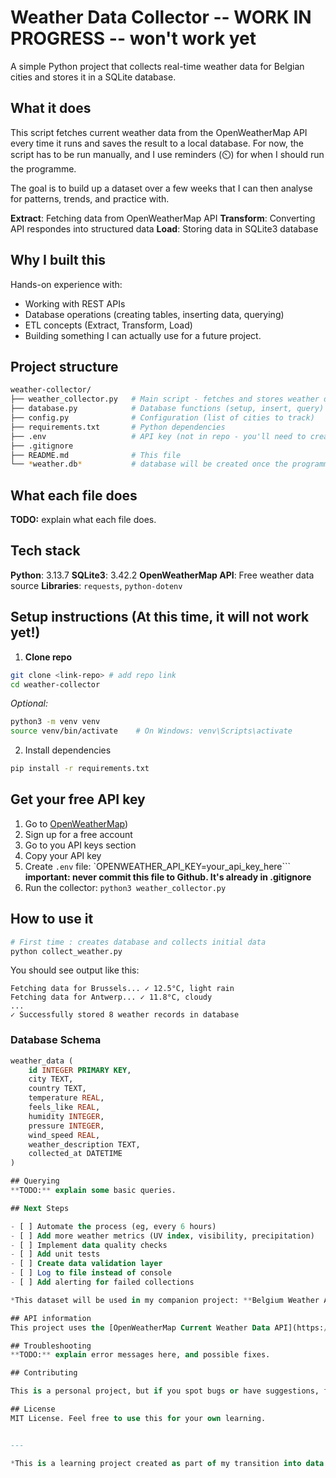 # Weather Data Collector -- WORK IN PROGRESS -- won't work yet

A simple Python project that collects real-time weather data for Belgian cities and stores it in a SQLite database.

## What it does

This script fetches current weather data from the OpenWeatherMap API every time it runs and saves the result to a local database. For now, the script has to be run manually, and I use reminders (⏲️) for when I should run the programme.

The goal is to build up a dataset over a few weeks that I can then analyse for patterns, trends, and practice with.

**Extract**: Fetching data from OpenWeatherMap API
**Transform**: Converting API respondes into structured data
**Load**: Storing data in SQLite3 database 

## Why I built this

Hands-on experience with:
- Working with REST APIs
- Database operations (creating tables, inserting data, querying)
- ETL concepts (Extract, Transform, Load)
- Building something I can actually use for a future project.

## Project structure
```zsh
weather-collector/
├── weather_collector.py   # Main script - fetches and stores weather data
├── database.py            # Database functions (setup, insert, query)
├── config.py              # Configuration (list of cities to track)
├── requirements.txt       # Python dependencies
├── .env                   # API key (not in repo - you'll need to create this)
├── .gitignore            
├── README.md              # This file
└── *weather.db*           # database will be created once the programme is run for the first time
```

## What each file does
**TODO:** explain what each file does.


## Tech stack
**Python**: 3.13.7
**SQLite3**: 3.42.2
**OpenWeatherMap API**: Free weather data source
**Libraries**: `requests`, `python-dotenv`

## Setup instructions (At this time, it will not work yet!)

1. **Clone repo**
```zsh
git clone <link-repo> # add repo link
cd weather-collector
```
*Optional:*
```zsh
python3 -m venv venv
source venv/bin/activate    # On Windows: venv\Scripts\activate
```

2. Install dependencies
```zsh
pip install -r requirements.txt
```
## Get your free API key
1. Go to [OpenWeatherMap](https://openweathermap.org))
2. Sign up for a free account
3. Go to you API keys section
4. Copy your API key
5. Create ```.env``` file:
    `OPENWEATHER_API_KEY=your_api_key_here```
    **important: never commit this file to Github. It's already in .gitignore**
6. Run the collector:
    ```python3 weather_collector.py```


## How to use it
```bash
# First time : creates database and collects initial data
python collect_weather.py
```

You should see output like this:
```
Fetching data for Brussels... ✓ 12.5°C, light rain
Fetching data for Antwerp... ✓ 11.8°C, cloudy
...
✓ Successfully stored 8 weather records in database
```

### Database Schema

```sql
weather_data (
    id INTEGER PRIMARY KEY,
    city TEXT,
    country TEXT,
    temperature REAL,
    feels_like REAL,
    humidity INTEGER,
    pressure INTEGER,
    wind_speed REAL,
    weather_description TEXT,
    collected_at DATETIME
)

## Querying
**TODO:** explain some basic queries.

## Next Steps

- [ ] Automate the process (eg, every 6 hours)
- [ ] Add more weather metrics (UV index, visibility, precipitation)
- [ ] Implement data quality checks
- [ ] Add unit tests
- [ ] Create data validation layer
- [ ] Log to file instead of console
- [ ] Add alerting for failed collections

*This dataset will be used in my companion project: **Belgium Weather Analysis** - a data science project using Pandas, visualization libraries, and statistical analysis to find patterns in the collected data.*

## API information
This project uses the [OpenWeatherMap Current Weather Data API](https://openweathermap.org/current)

## Troubleshooting
**TODO:** explain error messages here, and possible fixes.

## Contributing

This is a personal project, but if you spot bugs or have suggestions, freel free to open an issue.

## License
MIT License. Feel free to use this for your own learning.


---

*This is a learning project created as part of my transition into data science. Feedback welcome!*